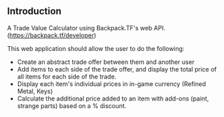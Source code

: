 ## Introduction

A Trade Value Calculator using Backpack.TF's web API.
(https://backpack.tf/developer)

This web application should allow the user to do the following:
- Create an abstract trade offer between them and another user
- Add items to each side of the trade offer, and display the total price of all items for each side of the trade.
- Display each item's individual prices in in-game currency (Refined Metal, Keys)
- Calculate the additional price added to an item with add-ons (paint, strange parts) based on a % discount.

